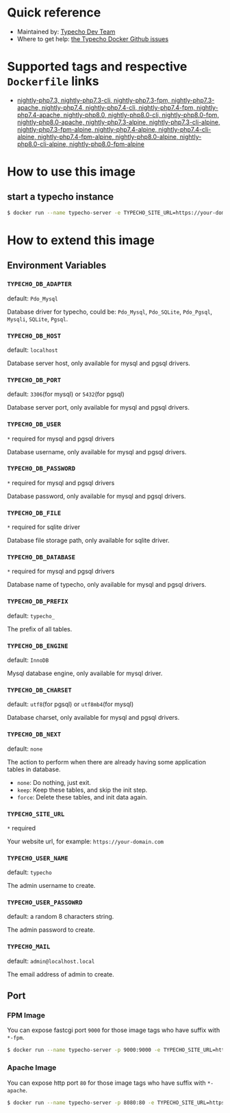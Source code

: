 # Quick reference

* Maintained by: [Typecho Dev Team](https://github.com/typecho)
* Where to get help: [the Typecho Docker Github issues](https://github.com/typecho/Dockerfile/issues)

# Supported tags and respective `Dockerfile` links

* [nightly-php7.3, nightly-php7.3-cli, nightly-php7.3-fpm, nightly-php7.3-apache, nightly-php7.4, nightly-php7.4-cli, nightly-php7.4-fpm, nightly-php7.4-apache, nightly-php8.0, nightly-php8.0-cli, nightly-php8.0-fpm, nightly-php8.0-apache, nightly-php7.3-alpine, nightly-php7.3-cli-alpine, nightly-php7.3-fpm-alpine, nightly-php7.4-alpine, nightly-php7.4-cli-alpine, nightly-php7.4-fpm-alpine, nightly-php8.0-alpine, nightly-php8.0-cli-alpine, nightly-php8.0-fpm-alpine](https://github.com/typecho/Dockerfile)

# How to use this image

## start a typecho instance

```bash
$ docker run --name typecho-server -e TYPECHO_SITE_URL=https://your-domain.com -d joyqi/typecho:nightly-php7.4-apache
```

# How to extend this image

## Environment Variables

### `TYPECHO_DB_ADAPTER`

default: `Pdo_Mysql`

Database driver for typecho, could be: `Pdo_Mysql`, `Pdo_SQLite`, `Pdo_Pgsql`, `Mysqli`, `SQLite`, `Pgsql`.

### `TYPECHO_DB_HOST`

default: `localhost` 

Database server host, only available for mysql and pgsql drivers.

### `TYPECHO_DB_PORT`

default: `3306`(for mysql) or `5432`(for pgsql)

Database server port, only available for mysql and pgsql drivers.

### `TYPECHO_DB_USER`

`*` required for mysql and pgsql drivers

Database username, only available for mysql and pgsql drivers.

### `TYPECHO_DB_PASSWORD`

`*` required for mysql and pgsql drivers

Database password, only available for mysql and pgsql drivers.

### `TYPECHO_DB_FILE`

`*` required for sqlite driver

Database file storage path, only available for sqlite driver.

### `TYPECHO_DB_DATABASE`

`*` required for mysql and pgsql drivers

Database name of typecho, only available for mysql and pgsql drivers.

### `TYPECHO_DB_PREFIX`

default: `typecho_`

The prefix of all tables.

### `TYPECHO_DB_ENGINE`

default: `InnoDB`

Mysql database engine, only available for mysql driver.

### `TYPECHO_DB_CHARSET`

default: `utf8`(for pgsql) or `utf8mb4`(for mysql)

Database charset, only available for mysql and pgsql drivers.

### `TYPECHO_DB_NEXT`

default: `none`

The action to perform when there are already having some application tables in database.

* `none`: Do nothing, just exit.
* `keep`: Keep these tables, and skip the init step.
* `force`: Delete these tables, and init data again.

### `TYPECHO_SITE_URL`

`*` required

Your website url, for example: `https://your-domain.com`

### `TYPECHO_USER_NAME`

default: `typecho`

The admin username to create.

### `TYPECHO_USER_PASSOWRD`

default: a random 8 characters string.

The admin password to create.

### `TYPECHO_MAIL`

default: `admin@localhost.local`

The email address of admin to create.

## Port

### FPM Image

You can expose fastcgi port `9000` for those image tags who have suffix with `*-fpm`.

```bash
$ docker run --name typecho-server -p 9000:9000 -e TYPECHO_SITE_URL=https://your-domain.com -d joyqi/typecho:nightly-php7.4-fpm
```

### Apache Image

You can expose http port `80` for those image tags who have suffix with `*-apache`.

```bash
$ docker run --name typecho-server -p 8080:80 -e TYPECHO_SITE_URL=https://your-domain.com -d joyqi/typecho:nightly-php7.4-apache
```